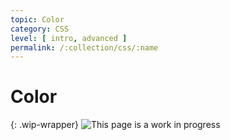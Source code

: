 ```yaml
---
topic: Color
category: CSS
level: [ intro, advanced ]
permalink: /:collection/css/:name
---
```


# Color

{: .wip-wrapper}
![This page is a work in progress](https://media.giphy.com/media/SwP1HunIXetehTvy43/giphy.gif)
